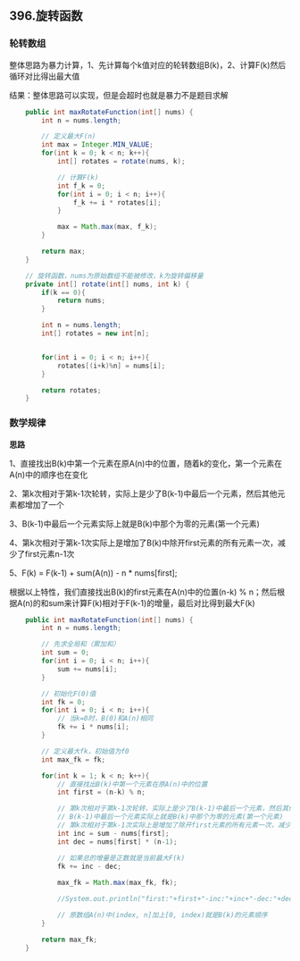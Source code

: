 ## 396.旋转函数

### 轮转数组

整体思路为暴力计算，1、先计算每个k值对应的轮转数组B(k)，2、计算F(k)然后循环对比得出最大值

结果：整体思路可以实现，但是会超时也就是暴力不是题目求解

```java
    public int maxRotateFunction(int[] nums) {
        int n = nums.length;

        // 定义最大F(n)
        int max = Integer.MIN_VALUE;
        for(int k = 0; k < n; k++){
            int[] rotates = rotate(nums, k);

            // 计算F(k)
            int f_k = 0;
            for(int i = 0; i < n; i++){
                f_k += i * rotates[i];
            }

            max = Math.max(max, f_k);
        }

        return max;
    }

    // 旋转函数，nums为原始数组不能被修改，k为旋转偏移量
    private int[] rotate(int[] nums, int k) {
        if(k == 0){
            return nums;
        }

        int n = nums.length;
        int[] rotates = new int[n];


        for(int i = 0; i < n; i++){
            rotates[(i+k)%n] = nums[i];
        }

        return rotates;
    }
```



### 数学规律

**思路**

1、直接找出B(k)中第一个元素在原A(n)中的位置，随着k的变化，第一个元素在A(n)中的顺序也在变化

2、第k次相对于第k-1次轮转，实际上是少了B(k-1)中最后一个元素，然后其他元素都增加了一个

3、B(k-1)中最后一个元素实际上就是B(k)中那个为零的元素(第一个元素)

4、第k次相对于第k-1次实际上是增加了B(k)中除开first元素的所有元素一次，减少了first元素n-1次

5、F(k) = F(k-1) + sum(A(n)) - n * nums[first];

根据以上特性，我们直接找出B(k)的first元素在A(n)中的位置(n-k) % n；然后根据A(n)的和sum来计算F(k)相对于F(k-1)的增量，最后对比得到最大F(k)

```java
    public int maxRotateFunction(int[] nums) {
        int n = nums.length;

        // 先求全局和（累加和）
        int sum = 0;
        for(int i = 0; i < n; i++){
            sum += nums[i];
        }

        // 初始化F(0)值
        int fk = 0;
        for(int i = 0; i < n; i++){
            // 当k=0时，B(0)和A(n)相同
            fk += i * nums[i];
        }

        // 定义最大fk，初始值为f0
        int max_fk = fk;

        for(int k = 1; k < n; k++){
            // 直接找出B(k)中第一个元素在原A(n)中的位置
            int first = (n-k) % n;

            // 第k次相对于第k-1次轮转，实际上是少了B(k-1)中最后一个元素，然后其他元素都增加了一个
            // B(k-1)中最后一个元素实际上就是B(k)中那个为零的元素(第一个元素)
            // 第k次相对于第k-1次实际上是增加了除开first元素的所有元素一次，减少了first元素n-1次
            int inc = sum - nums[first];
            int dec = nums[first] * (n-1);

            // 如果总的增量是正数就是当前最大F(k)
            fk += inc - dec; 
            
            max_fk = Math.max(max_fk, fk);

            //System.out.println("first:"+first+"-inc:"+inc+"-dec:"+dec+"-fk:"+fk+"-max_fk:"+max_fk);

            // 原数组A(n)中(index, n]加上[0, index)就是B(k)的元素顺序
        }

        return max_fk;
    }
```



